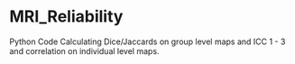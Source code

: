 # MRI_Reliability
Python Code Calculating Dice/Jaccards on group level maps and ICC 1 - 3 and correlation on individual level maps.
